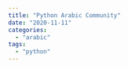 ```yaml
---
title: "Python Arabic Community"
date: "2020-11-11"
categories: 
  - "arabic"
tags: 
  - "python"
---
```



